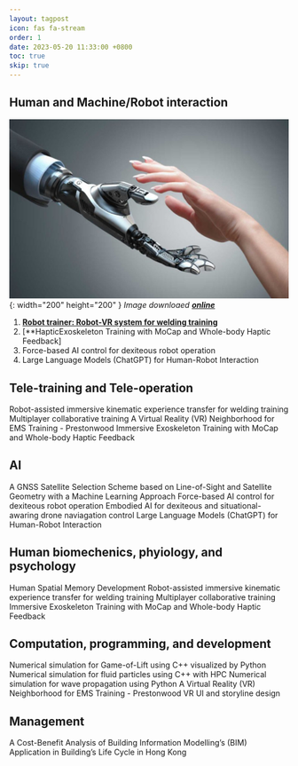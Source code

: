 ```yaml
---
layout: tagpost
icon: fas fa-stream
order: 1
date: 2023-05-20 11:33:00 +0800
toc: true
skip: true
---
```


## **Human and Machine/Robot interaction**
![img-description](/images/Project/HCI.jpg){: width="200" height="200" }
_Image downloaed [**online**](https://mediax.stanford.edu/research/human-machine-interaction-and-sensing/)_

1. [**Robot trainer: Robot-VR system for welding training**](https://www.eng-alliance.com/services-eng-aliance/civil-structural-engineering/structural-analysis-design) 
2. [**HapticExoskeleton Training with MoCap and Whole-body Haptic Feedback]
3. Force-based AI control for dexiteous robot operation
4. Large Language Models (ChatGPT) for Human-Robot Interaction



## Tele-training and Tele-operation
Robot-assisted immersive kinematic experience transfer for welding training
Multiplayer collaborative training
A Virtual Reality (VR) Neighborhood for EMS Training - Prestonwood
Immersive Exoskeleton Training with MoCap and Whole-body Haptic Feedback



## AI
A GNSS Satellite Selection Scheme based on Line-of-Sight and Satellite Geometry with a Machine Learning Approach
Force-based AI control for dexiteous robot operation
Embodied AI for dexiteous and situational-awaring drone naviagation control
Large Language Models (ChatGPT) for Human-Robot Interaction



## Human biomechenics, phyiology, and psychology
Human Spatial Memory Development
Robot-assisted immersive kinematic experience transfer for welding training
Multiplayer collaborative training
Immersive Exoskeleton Training with MoCap and Whole-body Haptic Feedback



## Computation, programming, and development
Numerical simulation for Game-of-Lift using C++ visualized by Python
Numerical simulation for fluid particles using C++ with HPC
Numerical simulation for wave propagation using Python
A Virtual Reality (VR) Neighborhood for EMS Training - Prestonwood
VR UI and storyline design



## Management
A Cost-Benefit Analysis of Building Information Modelling’s (BIM) Application in Building’s Life Cycle in Hong Kong

